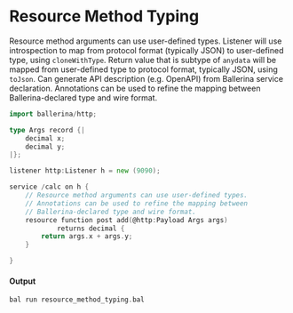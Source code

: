 # Resource Method Typing

 Resource method arguments can use user-defined types.
 Listener will use introspection to map from protocol format 
 (typically JSON) to user-defined type, using `cloneWithType`.
 Return value that is subtype of `anydata` will be mapped from 
 user-defined type to protocol format, typically JSON, using `toJson`.
 Can generate API description (e.g. OpenAPI) from Ballerina 
 service declaration.
 Annotations can be used to refine the mapping between 
 Ballerina-declared type and wire format.

```go
import ballerina/http;

type Args record {|
    decimal x;
    decimal y;
|};

listener http:Listener h = new (9090);

service /calc on h {
    // Resource method arguments can use user-defined types.
    // Annotations can be used to refine the mapping between 
    // Ballerina-declared type and wire format.
    resource function post add(@http:Payload Args args) 
            returns decimal {
        return args.x + args.y;
    }

}
```

#### Output

```go
bal run resource_method_typing.bal
```